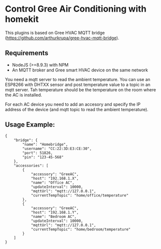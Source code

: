 # Control Gree Air Conditioning with homekit

This plugins is based on Gree HVAC MQTT bridge (https://github.com/arthurkrupa/gree-hvac-mqtt-bridge).

## Requirements 
- NodeJS (>=8.9.3) with NPM
- An MQTT broker and Gree smart HVAC device on the same network

You need a mqtt server to read the ambient temperature. You can use an ESP8266 with DHTXX sensor and post temperature value to a topic in an mqtt server. Tah temperature should be the temperature on the room where the AC is installed.

For each AC device you need to add an accesory and specify the IP address of the device (and mqtt topic to read the ambient temperature).

## Usage Example:
```
{
    "bridge": {
        "name": "Homebridge",
        "username": "CC:22:3D:E3:CE:30",
        "port": 51826,
        "pin": "123-45-568"
    },
    "accessories": [
        {
            "accessory": "GreeAC",
            "host": "192.168.1.X",
            "name": "Office AC",
            "updateInterval": 10000,
            "mqttUrl": "mqtt://127.0.0.1",
            "currentTempTopic": "home/office/temperature"
        },
        {
            "accessory": "GreeAC",
            "host": "192.168.1.Y",
            "name": "Bedroom AC",
            "updateInterval": 10000,
            "mqttUrl": "mqtt://127.0.0.1",
            "currentTempTopic": "home/bedroom/temperature"
        }
    ]
}
```

